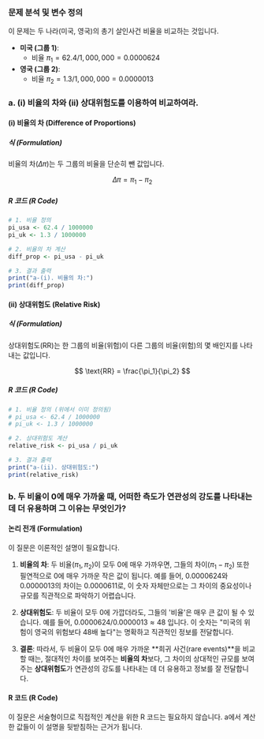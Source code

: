 ### **문제 분석 및 변수 정의**

이 문제는 두 나라(미국, 영국)의 총기 살인사건 비율을 비교하는 것입니다.

*   **미국 (그룹 1)**:
    *   비율 $\pi_1 = 62.4 / 1,000,000 = 0.0000624$
*   **영국 (그룹 2)**:
    *   비율 $\pi_2 = 1.3 / 1,000,000 = 0.0000013$

### **a. (i) 비율의 차와 (ii) 상대위험도를 이용하여 비교하여라.**

#### **(i) 비율의 차 (Difference of Proportions)**

##### **식 (Formulation)**
비율의 차($\Delta\pi$)는 두 그룹의 비율을 단순히 뺀 값입니다.

$$ \Delta\pi = \pi_1 - \pi_2 $$

##### **R 코드 (R Code)**

```R
# 1. 비율 정의
pi_usa <- 62.4 / 1000000
pi_uk <- 1.3 / 1000000

# 2. 비율의 차 계산
diff_prop <- pi_usa - pi_uk

# 3. 결과 출력
print("a-(i). 비율의 차:")
print(diff_prop)
```

#### **(ii) 상대위험도 (Relative Risk)**

##### **식 (Formulation)**
상대위험도(RR)는 한 그룹의 비율(위험)이 다른 그룹의 비율(위험)의 몇 배인지를 나타내는 값입니다.

$$ \text{RR} = \frac{\pi_1}{\pi_2} $$

##### **R 코드 (R Code)**

```R
# 1. 비율 정의 (위에서 이미 정의됨)
# pi_usa <- 62.4 / 1000000
# pi_uk <- 1.3 / 1000000

# 2. 상대위험도 계산
relative_risk <- pi_usa / pi_uk

# 3. 결과 출력
print("a-(ii). 상대위험도:")
print(relative_risk)
```

### **b. 두 비율이 0에 매우 가까울 때, 어떠한 측도가 연관성의 강도를 나타내는데 더 유용하며 그 이유는 무엇인가?**

#### **논리 전개 (Formulation)**

이 질문은 이론적인 설명이 필요합니다.

1.  **비율의 차**: 두 비율($\pi_1, \pi_2$)이 모두 0에 매우 가까우면, 그들의 차이($\pi_1 - \pi_2$) 또한 필연적으로 0에 매우 가까운 작은 값이 됩니다. 예를 들어, 0.0000624와 0.0000013의 차이는 0.0000611로, 이 숫자 자체만으로는 그 차이의 중요성이나 규모를 직관적으로 파악하기 어렵습니다.

2.  **상대위험도**: 두 비율이 모두 0에 가깝더라도, 그들의 '비율'은 매우 큰 값이 될 수 있습니다. 예를 들어, $0.0000624 / 0.0000013 \approx 48$ 입니다. 이 숫자는 "미국의 위험이 영국의 위험보다 48배 높다"는 명확하고 직관적인 정보를 전달합니다.

3.  **결론**: 따라서, 두 비율이 모두 0에 매우 가까운 **희귀 사건(rare events)**을 비교할 때는, 절대적인 차이를 보여주는 **비율의 차**보다, 그 차이의 상대적인 규모를 보여주는 **상대위험도**가 연관성의 강도를 나타내는 데 더 유용하고 정보를 잘 전달합니다.

#### **R 코드 (R Code)**
이 질문은 서술형이므로 직접적인 계산을 위한 R 코드는 필요하지 않습니다. a에서 계산한 값들이 이 설명을 뒷받침하는 근거가 됩니다.

